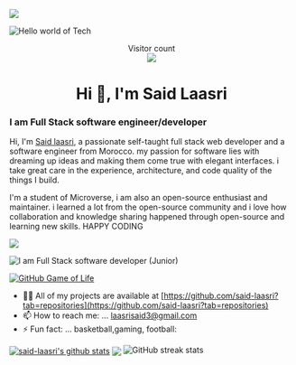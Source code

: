 ![](https://img.shields.io/badge/Microverse-blueviolet)

<img src="https://raw.githubusercontent.com/sagar-viradiya/sagar-viradiya/master/resources/banner.png" alt="Hello world of Tech">

<p align="center"> 
  Visitor count<br>
  <img src="https://profile-counter.glitch.me/said-laasri/count.svg" />
</p>

<h1 align="center">Hi 👋, I'm Said Laasri</h1>

### I am Full Stack software engineer/developer
Hi, I'm [Said laasri](https://said-laasri.me/), a passionate self-taught full stack web developer and a software engineer from Morocco. my passion for software lies with dreaming up ideas and making them come true with elegant interfaces. i take great care in the experience, architecture, and code quality of the things I build.

I'm a student of Microverse, i am also an open-source enthusiast and maintainer. i learned a lot from the open-source community and i love how collaboration and knowledge sharing happened through open-source and learning new skills. HAPPY CODING 

<img src="https://cdn.dribbble.com/users/10971/screenshots/2876534/media/7f6fc1246c1033fbd077422271c40b19.gif" />

![I am Full Stack software developer (Junior)](https://i.pinimg.com/originals/3e/9d/52/3e9d52bc38fa287a4cf10dcf8139076d.gif)


[![GitHub Game of Life](https://github4life.herokuapp.com/said-laasri.gif?z=6)](https://github4life.herokuapp.com/said-laasri)


- 👨‍💻 All of my projects are available at [https://github.com/said-laasri?tab=repositories](https://github.com/said-laasri?tab=repositories)
- 📫 How to reach me: ... laasrisaid3@gmail.com
- ⚡ Fun fact: ... basketball,gaming, football:

<a href="https://github.com/laasri-said/github-readme-stats"><img align="center" src="https://github-readme-stats.vercel.app/api?username=said-laasri&show_icons=true&include_all_commits=true&theme=buefy&hide_border=true" alt="said-laasri's github stats" /></a> <a href="https://github.com/said-laasri/github-readme-stats"><img align="center" src="https://github-readme-stats.vercel.app/api/top-langs/?username=said-laasri&layout=compact&theme=buefy&hide_border=true" /></a> 
![GitHub streak stats](https://github-readme-streak-stats.herokuapp.com/?user=said-laasri) 

